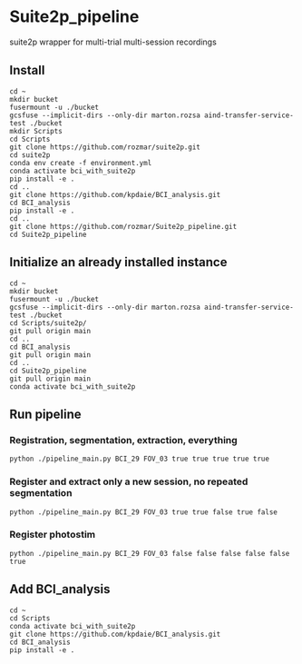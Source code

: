 # Suite2p_pipeline
suite2p wrapper for multi-trial multi-session recordings

## Install
```
cd ~
mkdir bucket
fusermount -u ./bucket
gcsfuse --implicit-dirs --only-dir marton.rozsa aind-transfer-service-test ./bucket
mkdir Scripts
cd Scripts
git clone https://github.com/rozmar/suite2p.git
cd suite2p
conda env create -f environment.yml
conda activate bci_with_suite2p
pip install -e .
cd ..
git clone https://github.com/kpdaie/BCI_analysis.git
cd BCI_analysis
pip install -e .
cd ..
git clone https://github.com/rozmar/Suite2p_pipeline.git
cd Suite2p_pipeline 

```
## Initialize an already installed instance
```
cd ~
mkdir bucket
fusermount -u ./bucket
gcsfuse --implicit-dirs --only-dir marton.rozsa aind-transfer-service-test ./bucket
cd Scripts/suite2p/
git pull origin main
cd ..
cd BCI_analysis
git pull origin main
cd ..
cd Suite2p_pipeline
git pull origin main
conda activate bci_with_suite2p

```
## Run pipeline
### Registration, segmentation, extraction, everything
```
python ./pipeline_main.py BCI_29 FOV_03 true true true true true
```
### Register and extract only a new session, no repeated segmentation
```
python ./pipeline_main.py BCI_29 FOV_03 true true false true false
```
### Register photostim
```
python ./pipeline_main.py BCI_29 FOV_03 false false false false false true
```
## Add BCI_analysis
```
cd ~
cd Scripts
conda activate bci_with_suite2p
git clone https://github.com/kpdaie/BCI_analysis.git
cd BCI_analysis
pip install -e .


```

